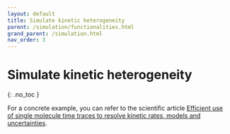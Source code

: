 ```yaml
---
layout: default
title: Simulate kinetic heterogeneity
parent: /simulation/functionalities.html
grand_parent: /simulation.html
nav_order: 3
---
```


# Simulate kinetic heterogeneity
{: .no_toc }

For a concrete example, you can refer to the scientific article 
[Efficient use of single molecule time traces to resolve kinetic rates, models and uncertainties](https://doi.org/10.1063/1.5006604).
